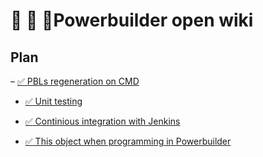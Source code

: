 # :dizzy: :dizzy: :dizzy:Powerbuilder open wiki

## Plan

– [:white_check_mark: PBLs regeneration on CMD](PBLRegeneration.md)

- [:white_check_mark: Unit testing](UnitTesting.md)

- [:white_check_mark: Continious integration with Jenkins](CI.md)

- [:white_check_mark: This object when programming in Powerbuilder](OOPWithPowerbuilder.md)

